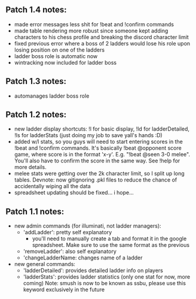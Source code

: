 ## Patch 1.4 notes:
- made error messages less shit for !beat and !confirm commands
- made table rendering more robust since someone kept adding characters to his chess profile and breaking the discord character limit
- fixed previous error where a boss of 2 ladders would lose his role upon losing position on one of the ladders
- ladder boss role is automatic now
- wintracking now included for ladder boss

## Patch 1.3 notes:
- automanages ladder boss role

## Patch 1.2 notes:
- new ladder display shortcuts: !l for basic display, !ld for ladderDetailed, !ls for ladderStats (just doing my job to save yall's hands :D)
- added w/l stats, so you guys will need to start entering scores in the !beat and !confirm commands. It's basically !beat @opponent score game, where score is in the format 'x-y'. E.g. "!beat @seen 3-0 melee". You'll also have to confirm the score in the same way. See !help for more details.
- melee stats were getting over the 2k character limit, so I split up long tables.
Devnote: now gitignoring .pkl files to reduce the chance of accidentally wiping all the data
- spreadsheet updating should be fixed... i hope...

## Patch 1.1 notes:
- new admin commands (for illuminati, not ladder managers):
    - 'addLadder': pretty self explanatory
        - you'll need to manually create a tab and format it in the google spreadsheet. Make sure to
        use the same format as the previous 
    - 'removeLadder': also self explanatory
    - 'changeLadderName: changes name of a ladder
- new general commands:
    - 'ladderDetailed': provides detailed ladder info on players
    - 'ladderStats': provides ladder statistics (only one stat for now, more coming)
Note: smush is now to be known as ssbu, please use this keyword exclusively in the future

